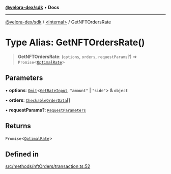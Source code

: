 [**@velora-dex/sdk**](../../README.md) • **Docs**

***

[@velora-dex/sdk](../../globals.md) / [\<internal\>](../README.md) / GetNFTOrdersRate

# Type Alias: GetNFTOrdersRate()

> **GetNFTOrdersRate**: (`options`, `orders`, `requestParams`?) => `Promise`\<[`OptimalRate`](../../type-aliases/OptimalRate.md)\>

## Parameters

• **options**: [`Omit`](Omit.md)\<[`GetRateInput`](GetRateInput.md), `"amount"` \| `"side"`\> & `object`

• **orders**: [`CheckableOrderData`](CheckableOrderData.md)[]

• **requestParams?**: [`RequestParameters`](RequestParameters.md)

## Returns

`Promise`\<[`OptimalRate`](../../type-aliases/OptimalRate.md)\>

## Defined in

[src/methods/nftOrders/transaction.ts:52](https://github.com/paraswap/paraswap-sdk/blob/master/src/methods/nftOrders/transaction.ts#L52)
